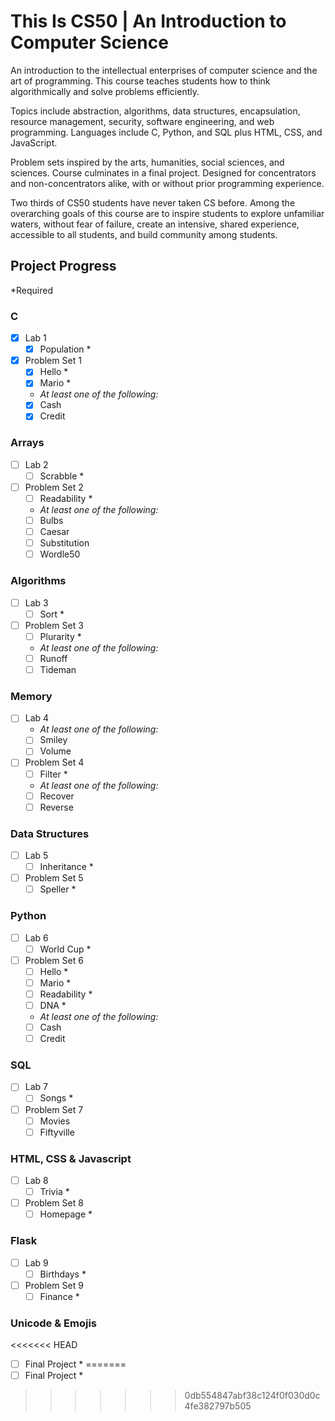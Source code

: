 # This Is CS50 | An Introduction to Computer Science

An introduction to the intellectual enterprises of computer science and the art of programming. This course teaches students how to think algorithmically and solve problems efficiently.

Topics include abstraction, algorithms, data structures, encapsulation, resource management, security, software engineering, and web programming. Languages include C, Python, and SQL plus HTML, CSS, and JavaScript.

Problem sets inspired by the arts, humanities, social sciences, and sciences. Course culminates in a final project. Designed for concentrators and non-concentrators alike, with or without prior programming experience.

Two thirds of CS50 students have never taken CS before. Among the overarching goals of this course are to inspire students to explore unfamiliar waters, without fear of failure, create an intensive, shared experience, accessible to all students, and build community among students.

## Project Progress
*Required

### C
- [x] Lab 1
     - [x] Population *
- [x] Problem Set 1
     - [x] Hello *
     - [x] Mario *
     - *At least one of the following:*
     - [x] Cash
     - [x] Credit
### Arrays
- [ ] Lab 2
     - [ ] Scrabble *
- [ ] Problem Set 2
     - [ ] Readability *
     - *At least one of the following:*
     - [ ] Bulbs
     - [ ] Caesar
     - [ ] Substitution
     - [ ] Wordle50
### Algorithms
- [ ] Lab 3
     - [ ] Sort *
- [ ] Problem Set 3
     - [ ] Plurarity *
     - *At least one of the following:*
     - [ ] Runoff
     - [ ] Tideman
### Memory
- [ ] Lab 4
     - *At least one of the following:*
     - [ ] Smiley
     - [ ] Volume
- [ ] Problem Set 4
     - [ ] Filter *
     - *At least one of the following:*
     - [ ] Recover
     - [ ] Reverse
### Data Structures
- [ ] Lab 5
     - [ ] Inheritance *
- [ ] Problem Set 5
     - [ ] Speller *
### Python
- [ ] Lab 6
     - [ ] World Cup *
- [ ] Problem Set 6
     - [ ] Hello *
     - [ ] Mario *
     - [ ] Readability *
     - [ ] DNA *
     - *At least one of the following:*
     - [ ] Cash
     - [ ] Credit
### SQL
- [ ] Lab 7
     - [ ] Songs *
- [ ] Problem Set 7
     - [ ] Movies
     - [ ] Fiftyville
### HTML, CSS & Javascript
- [ ] Lab 8
     - [ ] Trivia *
- [ ] Problem Set 8
     - [ ] Homepage *
### Flask
- [ ] Lab 9
     - [ ] Birthdays *
- [ ] Problem Set 9
     - [ ] Finance *
### Unicode & Emojis
<<<<<<< HEAD
- [ ] Final Project *
=======
- [ ] Final Project *
>>>>>>> 0db554847abf38c124f0f030d0c4fe382797b505
